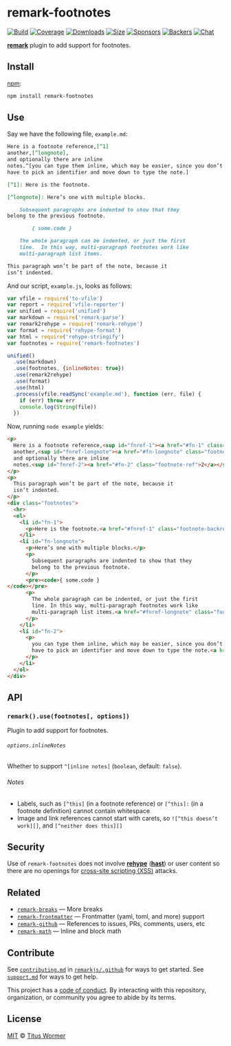 # remark-footnotes

[![Build][build-badge]][build]
[![Coverage][coverage-badge]][coverage]
[![Downloads][downloads-badge]][downloads]
[![Size][size-badge]][size]
[![Sponsors][sponsors-badge]][collective]
[![Backers][backers-badge]][collective]
[![Chat][chat-badge]][chat]

[**remark**][remark] plugin to add support for footnotes.

## Install

[npm][]:

```sh
npm install remark-footnotes
```

## Use

Say we have the following file, `example.md`:

```markdown
Here is a footnote reference,[^1]
another,[^longnote],
and optionally there are inline
notes.^[you can type them inline, which may be easier, since you don’t
have to pick an identifier and move down to type the note.]

[^1]: Here is the footnote.

[^longnote]: Here’s one with multiple blocks.

    Subsequent paragraphs are indented to show that they
belong to the previous footnote.

        { some.code }

    The whole paragraph can be indented, or just the first
    line.  In this way, multi-paragraph footnotes work like
    multi-paragraph list items.

This paragraph won’t be part of the note, because it
isn’t indented.
```

And our script, `example.js`, looks as follows:

```js
var vfile = require('to-vfile')
var report = require('vfile-reporter')
var unified = require('unified')
var markdown = require('remark-parse')
var remark2rehype = require('remark-rehype')
var format = require('rehype-format')
var html = require('rehype-stringify')
var footnotes = require('remark-footnotes')

unified()
  .use(markdown)
  .use(footnotes, {inlineNotes: true})
  .use(remark2rehype)
  .use(format)
  .use(html)
  .process(vfile.readSync('example.md'), function (err, file) {
    if (err) throw err
    console.log(String(file))
  })
```

Now, running `node example` yields:

```html
<p>
  Here is a footnote reference,<sup id="fnref-1"><a href="#fn-1" class="footnote-ref">1</a></sup>
  another,<sup id="fnref-longnote"><a href="#fn-longnote" class="footnote-ref">longnote</a></sup>,
  and optionally there are inline
  notes.<sup id="fnref-2"><a href="#fn-2" class="footnote-ref">2</a></sup>
</p>
<p>
  This paragraph won’t be part of the note, because it
  isn’t indented.
</p>
<div class="footnotes">
  <hr>
  <ol>
    <li id="fn-1">
      <p>Here is the footnote.<a href="#fnref-1" class="footnote-backref">↩</a></p>
    </li>
    <li id="fn-longnote">
      <p>Here’s one with multiple blocks.</p>
      <p>
        Subsequent paragraphs are indented to show that they
        belong to the previous footnote.
      </p>
      <pre><code>{ some.code }
</code></pre>
      <p>
        The whole paragraph can be indented, or just the first
        line. In this way, multi-paragraph footnotes work like
        multi-paragraph list items.<a href="#fnref-longnote" class="footnote-backref">↩</a>
      </p>
    </li>
    <li id="fn-2">
      <p>
        you can type them inline, which may be easier, since you don’t
        have to pick an identifier and move down to type the note.<a href="#fnref-2" class="footnote-backref">↩</a>
      </p>
    </li>
  </ol>
</div>
```

## API

### `remark().use(footnotes[, options])`

Plugin to add support for footnotes.

###### `options.inlineNotes`

Whether to support `^[inline notes]` (`boolean`, default: `false`).

###### Notes

*   Labels, such as `[^this]` (in a footnote reference) or `[^this]:` (in a
    footnote definition) cannot contain whitespace
*   Image and link references cannot start with carets, so `![^this doesn’t
    work][]`, and `[^neither does this][]`

## Security

Use of `remark-footnotes` does not involve [**rehype**][rehype]
([**hast**][hast]) or user content so there are no openings for [cross-site
scripting (XSS)][xss] attacks.

## Related

*   [`remark-breaks`](https://github.com/remarkjs/remark-breaks)
    — More breaks
*   [`remark-frontmatter`](https://github.com/remarkjs/remark-frontmatter)
    — Frontmatter (yaml, toml, and more) support
*   [`remark-github`](https://github.com/remarkjs/remark-github)
    — References to issues, PRs, comments, users, etc
*   [`remark-math`](https://github.com/rokt33r/remark-math)
    — Inline and block math

## Contribute

See [`contributing.md`][contributing] in [`remarkjs/.github`][health] for ways
to get started.
See [`support.md`][support] for ways to get help.

This project has a [code of conduct][coc].
By interacting with this repository, organization, or community you agree to
abide by its terms.

## License

[MIT][license] © [Titus Wormer][author]

<!-- Definitions -->

[build-badge]: https://img.shields.io/travis/remarkjs/remark-footnotes/master.svg

[build]: https://travis-ci.org/remarkjs/remark-footnotes

[coverage-badge]: https://img.shields.io/codecov/c/github/remarkjs/remark-footnotes.svg

[coverage]: https://codecov.io/github/remarkjs/remark-footnotes

[downloads-badge]: https://img.shields.io/npm/dm/remark-footnotes.svg

[downloads]: https://www.npmjs.com/package/remark-footnotes

[size-badge]: https://img.shields.io/bundlephobia/minzip/remark-footnotes.svg

[size]: https://bundlephobia.com/result?p=remark-footnotes

[sponsors-badge]: https://opencollective.com/unified/sponsors/badge.svg

[backers-badge]: https://opencollective.com/unified/backers/badge.svg

[collective]: https://opencollective.com/unified

[chat-badge]: https://img.shields.io/badge/chat-spectrum-7b16ff.svg

[chat]: https://spectrum.chat/unified/remark

[npm]: https://docs.npmjs.com/cli/install

[health]: https://github.com/remarkjs/.github

[contributing]: https://github.com/remarkjs/.github/blob/master/contributing.md

[support]: https://github.com/remarkjs/.github/blob/master/support.md

[coc]: https://github.com/remarkjs/.github/blob/master/code-of-conduct.md

[license]: license

[author]: https://wooorm.com

[remark]: https://github.com/remarkjs/remark

[xss]: https://en.wikipedia.org/wiki/Cross-site_scripting

[rehype]: https://github.com/rehypejs/rehype

[hast]: https://github.com/syntax-tree/hast
